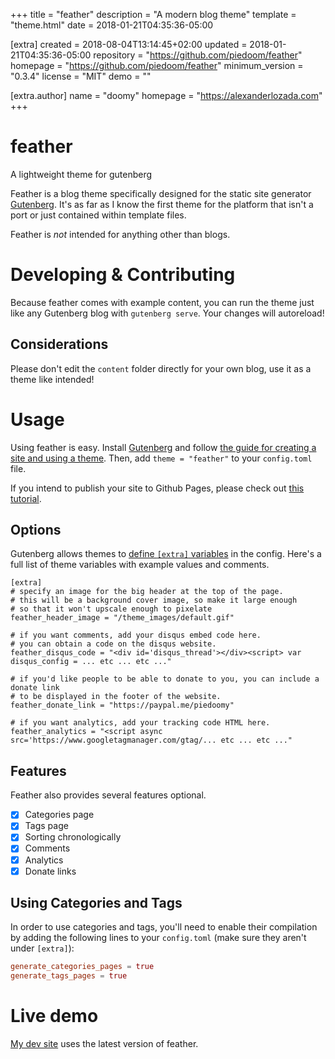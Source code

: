 
+++
title = "feather"
description = "A modern blog theme"
template = "theme.html"
date = 2018-01-21T04:35:36-05:00

[extra]
created = 2018-08-04T13:14:45+02:00
updated = 2018-01-21T04:35:36-05:00
repository = "https://github.com/piedoom/feather"
homepage = "https://github.com/piedoom/feather"
minimum_version = "0.3.4"
license = "MIT"
demo = ""

[extra.author]
name = "doomy"
homepage = "https://alexanderlozada.com"
+++        

# feather
A lightweight theme for gutenberg

Feather is a blog theme specifically designed for the static site generator [Gutenberg](https://github.com/Keats/gutenberg).  It's as far as 
I know the first theme for the platform that isn't a port or just contained within template files.  

Feather is *not* intended for anything other than blogs.  

# Developing & Contributing
Because feather comes with example content, you can run the theme just like any Gutenberg
blog with `gutenberg serve`.  Your changes will autoreload!

## Considerations
Please don't edit the `content` folder directly for your own blog, use it as a theme like
intended!

# Usage
Using feather is easy.  Install [Gutenberg](https://github.com/Keats/gutenberg) and follow 
[the guide for creating a site and using a theme](https://www.getgutenberg.io/documentation/themes/installing-and-using-themes/).  Then,
add `theme = "feather"` to your `config.toml` file.

If you intend to publish your site to Github Pages, please check out [this tutorial](http://vaporsoft.net/publishing-gutenberg-to-github/).

## Options
Gutenberg allows themes to [define `[extra]` variables](https://www.getgutenberg.io/documentation/getting-started/configuration/)
in the config.  Here's a full list of theme variables with example values and comments.

```
[extra]
# specify an image for the big header at the top of the page.
# this will be a background cover image, so make it large enough
# so that it won't upscale enough to pixelate
feather_header_image = "/theme_images/default.gif"

# if you want comments, add your disqus embed code here.  
# you can obtain a code on the disqus website.
feather_disqus_code = "<div id='disqus_thread'></div><script> var disqus_config = ... etc ... etc ..."

# if you'd like people to be able to donate to you, you can include a donate link
# to be displayed in the footer of the website.
feather_donate_link = "https://paypal.me/piedoomy"

# if you want analytics, add your tracking code HTML here.
feather_analytics = "<script async src='https://www.googletagmanager.com/gtag/... etc ... etc ..."
```

## Features
Feather also provides several features optional.

- [x] Categories page
- [x] Tags page
- [x] Sorting chronologically 
- [x] Comments
- [x] Analytics 
- [x] Donate links

## Using Categories and Tags
In order to use categories and tags, you'll need to enable their compilation by adding the following lines to your `config.toml`
(make sure they aren't under `[extra]`):

```toml
generate_categories_pages = true
generate_tags_pages = true
```

# Live demo
[My dev site](http://vaporsoft.net/) uses the latest version of feather.


        